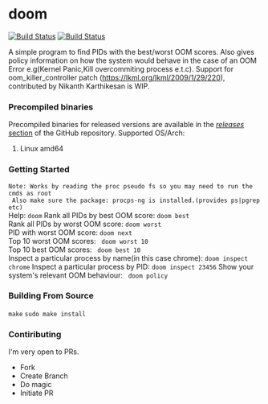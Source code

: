 # doom
[![Build Status](https://goreportcard.com/badge/github.com/ziscky/doom)](https://goreportcard.com/report/github.com/ziscky/doom)
[![Build Status](https://travis-ci.org/ziscky/doom.svg?branch=master)](https://travis-ci.org/ziscky/doom)

A simple program to find PIDs with the best/worst OOM scores. Also gives policy information on how the system
would behave in the case of an OOM Error e.g(Kernel Panic,Kill overcommiting process e.t.c). Support for
oom_killer_controller patch (https://lkml.org/lkml/2009/1/29/220), contributed by Nikanth Karthikesan is WIP.

### Precompiled binaries

Precompiled binaries for released versions are available in the
[*releases* section](https://github.com/ziscky/doom/releases)
of the GitHub repository. Supported OS/Arch:

 1. Linux amd64
 
### Getting Started
` Note: Works by reading the proc pseudo fs so you may need to run the cmds as root `  
` Also make sure the package: procps-ng is installed.(provides ps|pgrep etc)`  
Help: `doom`
Rank all PIDs by best OOM score: ` doom best `  
Rank all PIDs by worst OOM score: ` doom worst `  
PID with worst OOM score: ` doom next `  
Top 10 worst OOM scores: ` doom worst 10`  
Top 10 best OOM scores: ` doom best 10`  
Inspect a particular process by name(in this case chrome): ` doom inspect chrome `
Inspect a particular process by PID: ` doom inspect 23456 `
Show your system's relevant OOM behaviour: ` doom policy`  


### Building From Source
` make `
`sudo make install` 

### Contiributing
I'm very open to PRs.  

 - Fork
 - Create Branch
 - Do magic
 - Initiate PR

